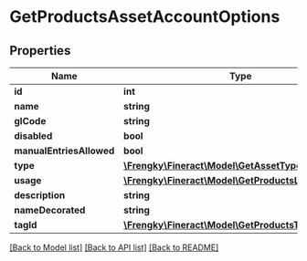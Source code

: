 # GetProductsAssetAccountOptions

## Properties
Name | Type | Description | Notes
------------ | ------------- | ------------- | -------------
**id** | **int** |  | [optional] 
**name** | **string** |  | [optional] 
**glCode** | **string** |  | [optional] 
**disabled** | **bool** |  | [optional] 
**manualEntriesAllowed** | **bool** |  | [optional] 
**type** | [**\Frengky\Fineract\Model\GetAssetType**](GetAssetType.md) |  | [optional] 
**usage** | [**\Frengky\Fineract\Model\GetProductsLiabilityUsage**](GetProductsLiabilityUsage.md) |  | [optional] 
**description** | **string** |  | [optional] 
**nameDecorated** | **string** |  | [optional] 
**tagId** | [**\Frengky\Fineract\Model\GetProductsTagId**](GetProductsTagId.md) |  | [optional] 

[[Back to Model list]](../../README.md#documentation-for-models) [[Back to API list]](../../README.md#documentation-for-api-endpoints) [[Back to README]](../../README.md)

